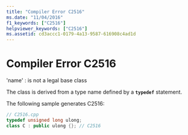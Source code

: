 ```yaml
---
title: "Compiler Error C2516"
ms.date: "11/04/2016"
f1_keywords: ["C2516"]
helpviewer_keywords: ["C2516"]
ms.assetid: cd3accc1-0179-4a13-9587-616908c4ad1d
---
```

# Compiler Error C2516

'name' : is not a legal base class

The class is derived from a type name defined by a **`typedef`** statement.

The following sample generates C2516:

```cpp
// C2516.cpp
typedef unsigned long ulong;
class C : public ulong {}; // C2516
```
